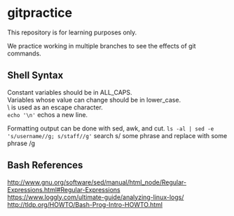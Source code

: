 # gitpractice 
This repository is for learning purposes only.  

We practice working in multiple branches to see the effects of git commands.  


## Shell Syntax  
Constant variables should be in ALL_CAPS.  
Variables whose value can change should be in lower_case.  
\ is used as an escape character.  
``` echo '\n' ```
echos a new line.  

Formatting output can be done with sed, awk, and cut.
``` ls -al | sed -e 's/username//g; s/staff//g' ```
search s/ some phrase and replace with some phrase /g  

## Bash References
http://www.gnu.org/software/sed/manual/html_node/Regular-Expressions.html#Regular-Expressions  
https://www.loggly.com/ultimate-guide/analyzing-linux-logs/  
http://tldp.org/HOWTO/Bash-Prog-Intro-HOWTO.html
